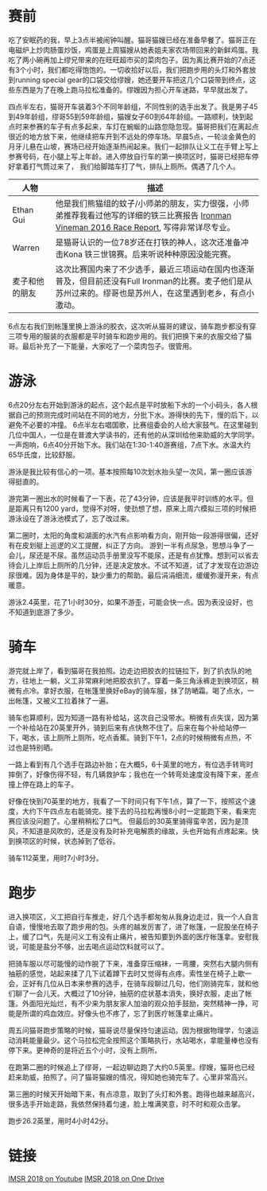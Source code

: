 # 赛前
吃了安眠药的我，早上3点半被闹钟叫醒。猫哥猫嫂已经在准备早餐了。猫哥正在电磁炉上炒肉肠蛋炒饭，鸡蛋是上周猫嫂从她表姐夫家农场带回来的新鲜鸡蛋。我吃了两小碗再加上缪兄带来的在旺旺超市买的菜肉包子。因为离比赛开始的7点还有3个小时，我们都吃得饱饱的。一切收拾好以后，我们把跑步用的头灯和外套放到running special gear的口袋交给缪嫂，她还要开车把这几个口袋带到终点，这些东西是为了在晚上跑马拉松准备的。缪嫂因为担心开车迷路，早早就出发了。

四点半左右，猫哥开车装着3个不同年龄组，不同性别的选手出发了。我是男子45到49年龄组，缪哥55到59年龄组，猫嫂女子60到64年龄组。一路顺利，快到起点时来参赛的车子有点多起来，车灯在蜿蜒的山路忽隐忽现。猫哥把我们在离起点很近的地方放下来，他继续把车开到不远处的停车场。早晨5点，一轮淡金黄色的月牙儿悬在山坡，赛场已经开始逐渐热闹起来。我们一起排队让义工在手臂上写上参赛号码，在小腿上写上年龄。进入停放自行车的第一换项区时，猫哥已经把车停好拿着打气筒过来了， 我们给脚踏车打了气，排队上厕所。偶遇了几个人。

| 人物  | 描述 |
| ------------- | ------------- |
| Ethan Gui  | 他是我们熊猫组的蚊子/小师弟的朋友，实力很强，小师弟推荐我看过他写的详细的铁三比赛报告 [Ironman Vineman 2016 Race Report](https://medium.com/@ethangui/ironman-vineman-2016-race-report-47f9957fd0c4),  写得非常详尽专业。  |
|Warren|是猫哥认识的一位78岁还在打铁的神人，这次还准备冲击Kona 铁三世锦赛。后来听说种种原因没能完赛。|
|麦子和他的朋友|这次比赛国内来了不少选手，最近三项运动在国内也逐渐普及，但目前还没有Full Ironman的比赛。麦子他们是从苏州过来的。缪哥也是苏州人，在这里遇到老乡，有点小激动。|

6点左右我们到帐篷里换上游泳的胶衣，这次听从猫哥的建议，骑车跑步都没有穿三项专用的服装的衣服都是平时骑车和跑步用的。我们把换下来的衣服交给了猫哥。最后补充了一下能量，大家吃了一个菜肉包子。很管用。

# 游泳
6点20分左右开始到游泳的起点，这个起点是平时放船下水的一个小码头，各人根据自己的预测完成时间站在不同的地方，分批下水。游得快的先下，慢的后下，以避免不必要的冲撞。
6点半左右唱国歌，比赛组委会的人给大家鼓气。在这里碰到几位中国人，一位是在普渡大学读书的，还有他的从深圳给他来助威的大学同学。
一声炮响，6点40分开始下水。我们站在1:30-1:40游赛组，7点下水。水温大约65华氏度，比较舒服。

游泳是我比较有信心的一项。基本按照每10次划水抬头望一次风，第一圈应该游得挺直的。

游完第一圈出水的时候看了一下表，花了43分钟，应该是我平时训练的水平。但是距离只有1200 yard，觉得不对呀，使劲想了想，原来上周六模拟三项的时候把游泳设在了游泳池模式了，忘了改过来。

第二圈时，太阳的角度和湖面的水汽有点影响看方向，刚开始一段游得很偏，还好有在皮划艇上巡逻的义工提醒，纠正了方向。
游到一半有点尿急，思想斗争了一会儿，尿还是不尿。虽然运动员手册里没写不能尿，还是有点犹豫。想到可以省去待会儿上岸后上厕所的几分钟，还是决定放水。不试不知道，试了才发现在边游边尿很难。因为身体是平的，缺少重力的帮助。最后涓涓细流，缓缓弥漫开来，有点暖意。

游泳2.4英里，花了1小时30分，如果不游歪，可能会快一点。因为表没设好，也不知道到底游了多少。

# 骑车
游完就上岸了，看到猫哥在我拍照。边走边把胶衣的拉链拉下，到了扒衣队的地方，往地上一躺，义工非常麻利地把胶衣扒了。穿着一条三角泳裤走到换项区，稍微有点冷。拿好衣服，在帐篷里换好eBay的骑车服，抹了防嗮霜。喝了点水，一出帐篷，又被义工拉着抹了一遍。

骑车也算顺利，因为知道一路有补给站，这次自己没带水。稍微有点失误，因为第一个补给站在20英里开外，骑到后来有点快熬不住了。后来在每个补给站停一下，喝水，该上厕所上厕所，吃点香蕉。骑到下午1，2点的时候稍微有点热，不过也是特别晒。

一路上看到有几个选手在路边补胎；在大概5，6十英里的地方，有位选手转弯时摔倒了，好像伤得不轻，有几辆救护车；我也在一个转弯处速度没有降下来，差点撞上停在路上的车子。

好像在快到70英里的地方，我看了一下时间只有下午1点，算了一下，按照这个速度，大约下午四点左右能骑完。接下去的马拉松再慢8小时一定能跑下来，看来完赛应该没问题了。心里稍稍松了口气。
但最后的30英里骑得蛮辛苦，因为是顶风，不知道是风吹的，还是没有及时补充电解质的缘故，头也开始有点疼起来。快到换项区的时候，状态掉到了低谷。

骑车112英里，用时7小时3分。

# 跑步
进入换项区，义工把自行车推走，好几个选手都匆匆从我身边走过，我一个人自言自语，慢慢地去取了跑步用的包。头疼的越发厉害了，进了帐篷，一屁股坐在椅子上，缓了口气，先是问义工有没有止痛片，被告知要到外面的医疗帐篷拿。安慰我说，可能是盐分不够，出去喝点运动饮料就可以了。

把骑车服以尽可能慢的动作脱了下来，准备穿压缩袜，一弯腰，突然右大腿内侧有抽筋的感觉，站起来揉了几下试着蹲下去时又觉得有点疼。索性坐在椅子上歇一会，正好有几位从日本来参赛的选手，在骑车段聊过几句，他们刚骑完车，就和他们聊了一会儿天。大概过了10分钟，抽筋的症状基本消失，换好衣服，走出了帐篷。外面阳光灿烂，有不少来为朋友家人加油的观众拍手鼓励，突然精神一挣，可能是所谓的鸡血效应。好像头也不疼了，忘了到医疗帐篷拿止痛片。

周五问猫哥跑步策略的时候，猫哥说尽量保持匀速运动。因为根据物理学，匀速运动消耗能量最少。这个马拉松完全按照这个策略执行，水站喝水，拿能量棒也没有停下来。更神奇的是将近五个小时，没有上厕所。

在跑第二圈的时候追上了缪哥，一起边聊边跑了大约0.5英里。缪嫂，猫哥也已经赶来助威，拍照了。问了猫哥猫嫂的情况，得知她也骑完车了。心里非常高兴。

第三圈的时候天开始暗下来，有点凉意，取到了头灯和外套。跑得也越来越高兴，很多选手开始走路，我依然保持着匀速，脸上堆满笑意，时不时和观众击掌。

跑步26.2英里，用时4小时42分。

# 链接
[IMSR 2018 on Youtube](https://www.youtube.com/watch?v=sRzTtMHxqJ0&feature=share)
[IMSR 2018 on One Drive](https://1drv.ms/v/s!ArLIkNQh172vgpIWsVqj159Q3OPm-Q)
